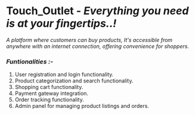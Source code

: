 # Touch_Outlet - _Everything you need is at your fingertips..!_

 _A platform where customers can buy products, It's accessible from anywhere with an internet connection, offering convenience for shoppers._

### *_Funtionalities :-_*
1. User registration and login functionality.
2. Product categorization and search functionality.
3. Shopping cart functionality.
4. Payment gateway integration.
5. Order tracking functionality.
6. Admin panel for managing product listings and orders.
